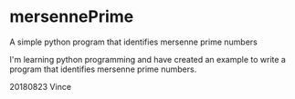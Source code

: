 # mersennePrime
A simple python program that identifies mersenne prime numbers

I'm learning python programming and have created an example to write a program that identifies mersenne prime numbers.

20180823
Vince
